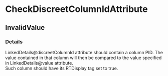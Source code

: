 ﻿---  
uid: Validator_18_7_4  
---

# CheckDiscreetColumnIdAttribute

## InvalidValue

### Details

LinkedDetails@discreetColumnId attribute should contain a column PID. The value contained in that column will then be compared to the value specified in LinkedDetails@value attribute.  
Such column should have its RTDisplay tag set to true.
